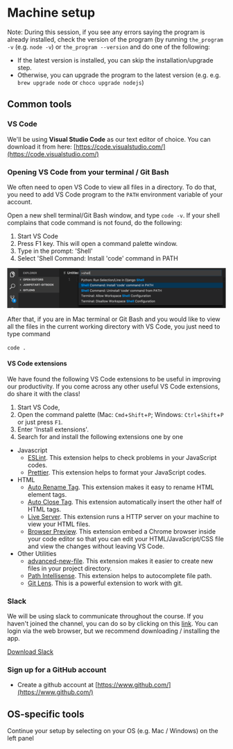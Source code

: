 # Machine setup

Note: During this session, if you see any errors saying the program is already installed, check the version of the program \(by running `the_program -v` \(e.g. `node -v`\) or `the_program --version` and do one of the following:

* If the latest version is installed, you can skip the installation/upgrade step.
* Otherwise, you can upgrade the program to the latest version \(e.g. e.g. `brew upgrade node` or `choco upgrade nodejs`\)

## Common tools

### VS Code

We'll be using **Visual Studio Code** as our text editor of choice. You can download it from here: [https://code.visualstudio.com/](https://code.visualstudio.com/)

### Opening VS Code from your terminal / Git Bash

We often need to open VS Code to view all files in a directory. To do that, you need to add VS Code program to the `PATH` environment variable of your account.

Open a new shell terminal/Git Bash window, and type `code -v`. If your shell complains that code command is not found, do the following: 

1. Start VS Code 
2. Press F1 key. This will open a command palette window.
3. Type in the prompt: 'Shell' 
4. Select 'Shell Command: Install 'code' command in PATH 

![add vs code to path](../.gitbook/assets/add_vscode_to_path.png)

After that, if you are in Mac terminal or Git Bash and you would like to view all the files in the current working directory with VS Code, you just need to type command 

`code .`

#### VS Code extensions

We have found the following VS Code extensions to be useful in improving our productivity. If you come across any other useful VS Code extensions, do share it with the class!

1. Start VS Code, 
2. Open the command palette \(Mac: `Cmd`+`Shift`+`P`; Windows: `Ctrl`+`Shift`+`P` or just press `F1`. 
3. Enter 'Install extensions'. 
4. Search for and install the following extensions one by one

* Javascript
  * [ESLint](https://marketplace.visualstudio.com/items?itemName=dbaeumer.vscode-eslint). This extension helps to check problems in your JavaScript codes.
  * [Prettier](https://marketplace.visualstudio.com/items?itemName=esbenp.prettier-vscode). This extension helps to format your JavaScript codes.
* HTML
  * [Auto Rename Tag](https://marketplace.visualstudio.com/items?itemName=formulahendry.auto-rename-tag). This extension makes it easy to rename HTML element tags.
  * [Auto Close Tag](https://marketplace.visualstudio.com/items?itemName=formulahendry.auto-close-tag). This extension automatically insert the other half of HTML tags.
  * [Live Server](https://marketplace.visualstudio.com/items?itemName=ritwickdey.LiveServer). This extension runs a HTTP server on your machine to view your HTML files.
  * [Browser Preview](https://marketplace.visualstudio.com/items?itemName=auchenberg.vscode-browser-preview). This extension embed a Chrome browser inside your code editor so that you can edit your HTML/JavaScript/CSS file and view the changes without leaving VS Code.
* Other Utilities
  * [advanced-new-file](https://marketplace.visualstudio.com/items?itemName=patbenatar.advanced-new-file). This extension makes it easier to create new files in your project directory.
  * [Path Intellisense](https://marketplace.visualstudio.com/items?itemName=christian-kohler.path-intellisense). This extension helps to autocomplete file path.
  * [Git Lens](https://marketplace.visualstudio.com/items?itemName=eamodio.gitlens). This is a powerful extension to work with git.

### Slack

We will be using slack to communicate throughout the course. If you haven't joined the channel, you can do so by clicking on this [link](https://join.slack.com/t/jumpstart-2/shared_invite/enQtMzYzODcwODMxNjA0LTkzOTA1M2UyNTRlNDZiNjdhY2I2OTk3NTU2NDI4YWM0NWJiZjYyMDUwMjEwYTg0YzNkZTRlYWE0NWU5ODE1YzA). You can login via the web browser, but we recommend downloading / installing the app.

[Download Slack](https://slack.com/downloads)

### Sign up for a GitHub  account

* Create a github account at [https://www.github.com/](https://www.github.com/)

## OS-specific tools

Continue your setup by selecting on your OS \(e.g. Mac / Windows\) on the left panel

